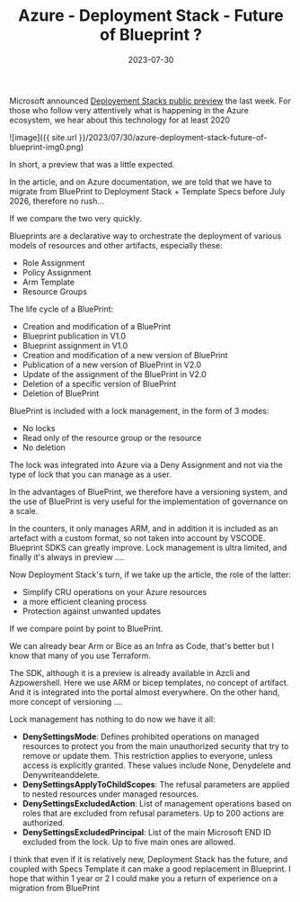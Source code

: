 ﻿---
layout: post
title: Azure - Deployment Stack - Future of Blueprint ?
date: 2023-07-30
categories: [ "Azure" ]
comments_id: 38 
---

Microsoft announced [Deployement Stacks public preview](https://techcommunity.microsoft.com/t5/azure-governance-and-management/arm-deployment-stacks-now-public-preview/ba-p/3871180) the last week.
For those who follow very attentively what is happening in the Azure ecosystem, we hear about this technology for at least 2020

![image]({{ site.url }}/2023/07/30/azure-deployment-stack-future-of-blueprint-img0.png)

In short, a preview that was a little expected.

In the article, and on Azure documentation, we are told that we have to migrate from BluePrint to Deployment Stack + Template Specs before July 2026, therefore no rush...

If we compare the two very quickly.

Blueprints are a declarative way to orchestrate the deployment of various models of resources and other artifacts, especially these:

- Role Assignment
- Policy Assignment
- Arm Template
- Resource Groups

The life cycle of a BluePrint:

- Creation and modification of a BluePrint
- Blueprint publication in V1.0
- Blueprint assignment in V1.0
- Creation and modification of a new version of BluePrint
- Publication of a new version of BluePrint in V2.0
- Update of the assignment of the BluePrint in V2.0
- Deletion of a specific version of BluePrint
- Deletion of BluePrint

BluePrint is included with a lock management, in the form of 3 modes:

- No locks
- Read only of the resource group or the resource
- No deletion

The lock was integrated into Azure via a Deny Assignment and not via the type of lock that you can manage as a user.

In the advantages of BluePrint, we therefore have a versioning system, and the use of BluePrint is very useful for the implementation of governance on a scale.

In the counters, it only manages ARM, and in addition it is included as an artefact with a custom format, so not taken into account by VSCODE. Blueprint SDKS can greatly improve. Lock management is ultra limited, and finally it's always in preview ....

Now Deployment Stack's turn, if we take up the article, the role of the latter:

- Simplify CRU operations on your Azure resources
- a more efficient cleaning process
- Protection against unwanted updates

If we compare point by point to BluePrint.

We can already bear Arm or Bice as an Infra as Code, that's better but I know that many of you use Terraform.

The SDK, although it is a preview is already available in Azcli and Azpowershell. Here we use ARM or bicep templates, no concept of artifact. And it is integrated into the portal almost everywhere. On the other hand, more concept of versioning ....

Lock management has nothing to do now we have it all:

- **DenySettingsMode**: Defines prohibited operations on managed resources to protect you from the main unauthorized security that try to remove or update them. This restriction applies to everyone, unless access is explicitly granted. These values include None, Denydelete and Denywriteanddelete.
- **DenySettingsApplyToChildScopes**: The refusal parameters are applied to nested resources under managed resources.
- **DenySettingsExcludedAction**: List of management operations based on roles that are excluded from refusal parameters. Up to 200 actions are authorized.
- **DenySettingsExcludedPrincipal**: List of the main Microsoft END ID excluded from the lock. Up to five main ones are allowed.

I think that even if it is relatively new, Deployment Stack has the future, and coupled with Specs Template it can make a good replacement in Blueprint. I hope that within 1 year or 2 I could make you a return of experience on a migration from BluePrint
